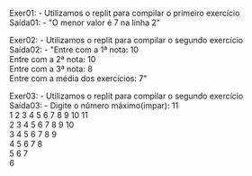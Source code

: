 Exer01: - Utilizamos o replit para compilar o primeiro exercício  
Saída01: - "O menor valor é 7 na linha 2"  
  
Exer02: - Utilizamos o replit para compilar o segundo exercício  
Saída02: - "Entre com a 1ª nota: 10  
            Entre com a 2ª nota: 10  
            Entre com a 3ª nota: 8  
            Entre com a média dos exercícios: 7"  
           
Exer03: - Utilizamos o replit para compilar o segundo exercício  
Saída03: - Digite o número máximo(impar): 11  
1 2 3 4 5 6 7 8 9 10 11  
  2 3 4 5 6 7 8 9 10  
    3 4 5 6 7 8 9   
      4 5 6 7 8   
        5 6 7   
          6   
